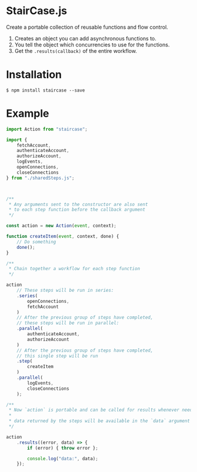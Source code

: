 # StairCase.js

Create a portable collection of reusable functions and flow control.

1. Creates an object you can add asynchronous functions to.
2. You tell the object which concurrencies to use for the functions.
3. Get the `.results(callback)` of the entire workflow.

# Installation

``` shell
$ npm install staircase --save
```

# Example

``` javascript
import Action from "staircase";

import {
	fetchAccount,
	authenticateAccount,
	authorizeAccount,
	logEvents,
	openConnections,
	closeConnections
} from "./sharedSteps.js";



/**
 * Any arguments sent to the constructor are also sent
 * to each step function before the callback argument
 */

const action = new Action(event, context);

function createItem(event, context, done) {
	// Do something
	done();
}

/**
 * Chain together a workflow for each step function
 */

action
	// These steps will be run in series:
	.series(
		openConnections,
		fetchAccount
	)
	// After the previous group of steps have completed,
	// these steps will be run in parallel:
	.parallel(
		authenticateAccount,
		authorizeAccount
	)
	// After the previous group of steps have completed,
	// this single step will be run
	.step(
		createItem
	)
	.parallel(
		logEvents,
		closeConnections
	);

/**
 * Now `action` is portable and can be called for results whenever needed.
 *
 * data returned by the steps will be available in the `data` argument as an array of values.
 */

action
	.results((error, data) => {
		if (error) { throw error };

		console.log("data:", data);
	});
```
